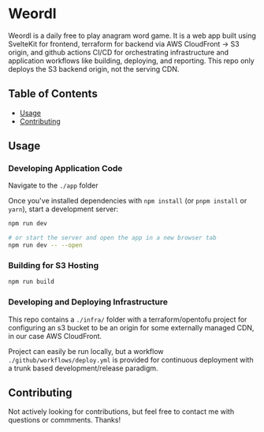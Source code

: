 # Weordl

Weordl is a daily free to play anagram word game. It is a web app built using SvelteKit for frontend, terraform for backend via AWS CloudFront -> S3 origin, and github actions CI/CD for orchestrating infrastructure and application workflows like building, deploying, and reporting. This repo only deploys the S3 backend origin, not the serving CDN.

## Table of Contents

- [Usage](#usage)
- [Contributing](#contributing)

## Usage

### Developing Application Code

Navigate to the `./app` folder

Once you've installed dependencies with `npm install` (or `pnpm install` or `yarn`), start a development server:

```bash
npm run dev

# or start the server and open the app in a new browser tab
npm run dev -- --open
```

### Building for S3 Hosting

```bash
npm run build
```

### Developing and Deploying Infrastructure

This repo contains a `./infra/` folder with a terraform/opentofu project for configuring an s3 bucket to be an origin for some externally managed CDN, in our case AWS CloudFront.

Project can easily be run locally, but a workflow `./github/workflows/deploy.yml` is provided for continuous deployment with a trunk based development/release paradigm.

## Contributing

Not actively looking for contributions, but feel free to contact me with questions or commments. Thanks!
